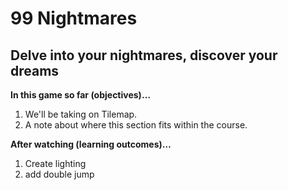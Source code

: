 ﻿# 99 Nightmares

## Delve into your nightmares, discover your dreams

**In this game so far (objectives)…**

1. We'll be taking on Tilemap.
2. A note about where this section fits within the course.

**After watching (learning outcomes)…**
1. Create lighting
2. add double jump